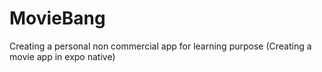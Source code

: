 # MovieBang
Creating a personal non commercial app for learning purpose (Creating a movie app in expo native)

